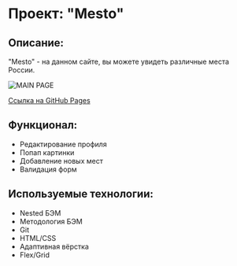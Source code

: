 # Проект: "Mesto"

## Описание:

"Mesto" - на данном сайте, вы можете увидеть различные места России.

![MAIN PAGE](https://user-images.githubusercontent.com/107764041/203836414-db4db488-36eb-407b-a7fa-3596fcb4ead2.png)

[Ссылка на GitHub Pages](https://qann1st.github.io/mesto/)

## Функционал:

- Редактирование профиля
- Попап картинки
- Добавление новых мест
- Валидация форм

## Используемые технологии:

- Nested БЭМ
- Методология БЭМ
- Git
- HTML/CSS
- Адаптивная вёрстка
- Flex/Grid
